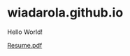 # wiadarola.github.io

Hello World!


[Resume.pdf](https://github.com/wiadarola/wiadarola.github.io/files/9924514/Resume.pdf)
